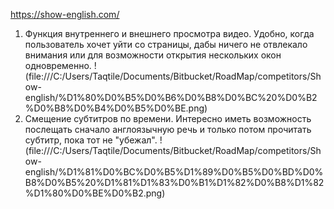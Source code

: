 ﻿https://show-english.com/

1) Функция внутреннего и внешнего просмотра видео. Удобно, когда пользователь хочет уйти со страницы, дабы ничего не отвлекало внимания или для возможности открытия нескольких окон одновременно.
!(file:///C:/Users/Taqtile/Documents/Bitbucket/RoadMap/competitors/Show-english/%D1%80%D0%B5%D0%B6%D0%B8%D0%BC%20%D0%B2%D0%B8%D0%B4%D0%B5%D0%BE.png)
2) Смещение субтитров по времени. Интересно иметь возможность послещать сначало англоязычную речь и только потом прочитать субтитр, пока тот не "убежал".
! (file:///C:/Users/Taqtile/Documents/Bitbucket/RoadMap/competitors/Show-english/%D1%81%D0%BC%D0%B5%D1%89%D0%B5%D0%BD%D0%B8%D0%B5%20%D1%81%D1%83%D0%B1%D1%82%D0%B8%D1%82%D1%80%D0%BE%D0%B2.png)
